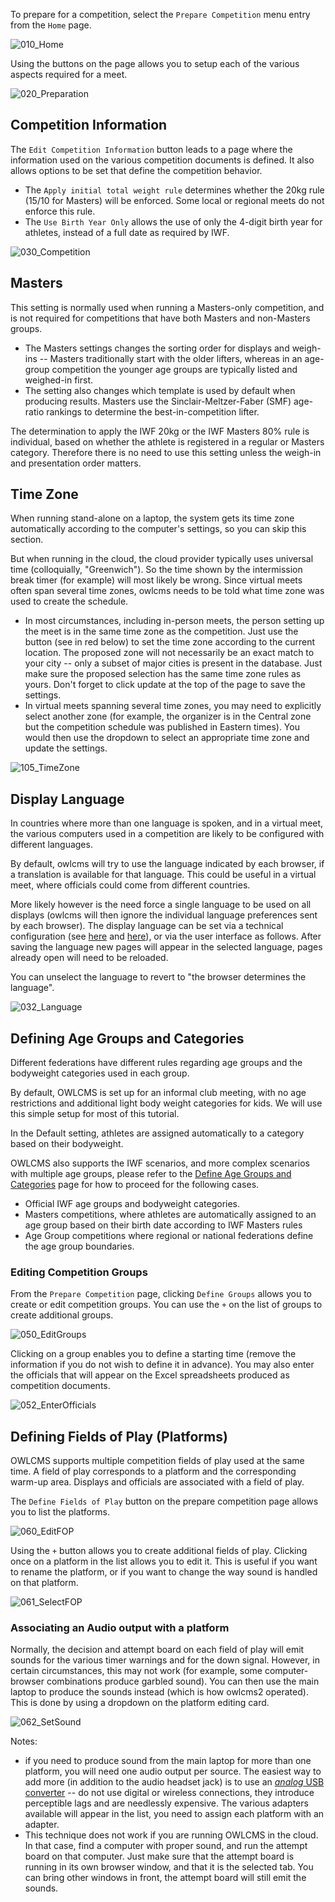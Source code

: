 To prepare for a competition, select the `Prepare Competition` menu entry from the `Home` page.

![010_Home](img/Preparation/010_Home.png)

 Using the buttons on the page allows you to setup each of the various aspects required for a meet.

![020_Preparation](img/Preparation/020_Preparation.png)

## Competition Information

The `Edit Competition Information` button leads to a page where the information used on the various competition documents is defined.  It also allows options to be set that define the competition behavior.

- The `Apply initial total weight rule` determines whether the 20kg rule (15/10 for Masters) will be enforced.  Some local or regional meets do not enforce this rule.
- The `Use Birth Year Only` allows the use of only the 4-digit birth year for athletes, instead of a full date as required by IWF.

![030_Competition](img/Preparation/030_Competition.png)

## Masters

This setting is normally used when running a Masters-only competition, and is not required for competitions that have both Masters and non-Masters groups.

- The Masters settings changes the sorting order for displays and weigh-ins -- Masters traditionally start with the older lifters, whereas in an age-group competition the younger age groups are typically listed and weighed-in first.
- The setting also changes which template is used by default when producing results.  Masters use the Sinclair-Meltzer-Faber (SMF) age-ratio rankings to determine the best-in-competition lifter.

The determination to apply the IWF 20kg or the IWF Masters 80% rule is individual, based on whether the athlete is registered in a regular or Masters category.  Therefore there is no need to use this setting unless the weigh-in and presentation order matters.

## Time Zone

When running stand-alone on a laptop, the system gets its time zone automatically according to the computer's settings, so you can skip this section.

But when running in the cloud, the cloud provider typically uses universal time (colloquially, "Greenwich").  So the time shown by the intermission break timer (for example) will most likely be wrong.  Since virtual meets often span several time zones, owlcms needs to be told what time zone was used to create the schedule.

- In most circumstances, including in-person meets, the person setting up the meet is in the same time zone as the competition.  Just use the button (see in red below) to set the time zone according to the current location.  The proposed zone will not necessarily be an exact match to your city -- only a subset of major cities is present in the database.  Just make sure the proposed selection has the same time zone rules as yours.
  Don't forget to click update at the top of the page to save the settings.  
- In virtual meets spanning several time zones, you may need to explicitly select another zone (for example, the organizer is in the Central zone but the competition schedule was published in Eastern times).  You would then use the dropdown to select an appropriate time zone and update the settings.

![105_TimeZone](img/Preparation/105_TimeZone.png)

## Display Language

In countries where more than one language is spoken, and in a virtual meet, the various computers used in a competition are likely to be configured with different languages.  

By default, owlcms will try to use the language indicated by each browser, if a translation is available for that language.  This could be useful in a virtual meet, where officials could come from different countries.

More likely however is the need force a single language to be used on all displays (owlcms will then ignore the individual language preferences sent by each browser).  The display language can be set via a technical configuration (see [here](Heroku#configure-your-time-zone-and-locale) and [here](LocalSetup#id=defining-the-language)), or via the user interface as follows.  After saving the language new pages will appear in the selected language, pages already open will need to be reloaded.

You can unselect the language to revert to "the browser determines the language".

![032_Language](img/Preparation/032_Language.png)

## Defining Age Groups and Categories

Different federations have different rules regarding age groups and the bodyweight categories used in each group.

By default, OWLCMS is set up for an informal club meeting, with no age restrictions and additional light body weight categories for kids.  We will use this simple setup for most of this tutorial.  

In the Default setting, athletes are assigned automatically to a category based on their bodyweight.

OWLCMS also supports the IWF scenarios, and more complex scenarios with multiple age groups, please refer to the [Define Age Groups and Categories](Categories) page for how to proceed for the following cases.
- Official IWF age groups and bodyweight categories.
- Masters competitions, where athletes are automatically assigned to an age group based on their birth date according to IWF Masters rules
- Age Group competitions where regional or national federations define the age group boundaries.



### Editing Competition Groups

From the `Prepare Competition` page, clicking `Define Groups` allows you to create or edit competition groups.  You can use the `+` on the list of groups to create additional groups.

![050_EditGroups](img/Preparation/050_EditGroups.png)

Clicking on a group enables you to define a starting time (remove the information if you do not wish to define it in advance).  You may also enter the officials that will appear on the Excel spreadsheets produced as competition documents.

![052_EnterOfficials](img/Preparation/052_EnterOfficials.png)

## Defining Fields of Play (Platforms)

OWLCMS supports multiple competition fields of play used at the same time.  A field of play corresponds to a platform and the corresponding warm-up area.   Displays and officials are associated with a field of play.

The `Define Fields of Play` button on the prepare competition page allows you to list the platforms. 

![060_EditFOP](img/Preparation/060_EditFOP.png)

 Using the `+` button allows you to create additional fields of play.  Clicking once on a platform in the list allows you to edit it.  This is useful if you want to rename the platform, or if you want to change the way sound is handled on that platform.

![061_SelectFOP](img/Preparation/061_SelectFOP.png)

### Associating an Audio output with a platform

Normally, the decision and attempt board on each field of play will emit sounds for the various timer warnings and for the down signal.  However, in certain circumstances, this may not work (for example, some computer-browser combinations produce garbled sound).  You can then use the main laptop to produce the sounds instead (which is how owlcms2 operated).  This is done by using a dropdown on the platform editing card. 

![062_SetSound](img/Preparation/062_SetSound.png)

Notes:

- if you need to produce sound from the main laptop for more than one platform, you will need one audio output per source.  The easiest way to add more (in addition to the audio headset jack) is to use an [*analog* USB converter](https://www.amazon.com/UGREEN-External-Headphone-Microphone-Desktops/dp/B01N905VOY/ref=lp_3015427011_1_5?s=pc&ie=UTF8&qid=1564421688&sr=1-5) -- do not use digital or wireless connections, they introduce perceptible lags and are needlessly expensive.  The various adapters available will appear in the list, you need to assign each platform with an adapter.
- This technique does not work if you are running OWLCMS in the cloud.  In that case, find a computer with proper sound, and run the attempt board on that computer.  Just make sure that the attempt board is running in its own browser window, and that it is the selected tab.  You can bring other windows in front, the attempt board will still emit the sounds.

